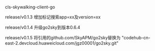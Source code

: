 cls-skywalking-client-go


release/v0.1.3
 增加标记搜索app=xx及version=xx
 
 release/v0.1.4
  升级go2sky到版本0.6.4
  
 release/v0.1.5
    将引用的github.com/SkyAPM/go2sky替换为 "codehub-cn-east-2.devcloud.huaweicloud.com/jgz00001/go2sky.git"

